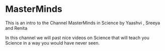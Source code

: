 # MasterMinds

This is an intro to the Channel MasterMinds in Science by Yaashvi , Sreeya and Renita

In this channel we will past nice videos on Science that will teach you Science in a way you would have never seen.
